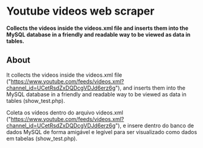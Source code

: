 # Youtube videos web scraper

**Collects the videos inside the videos.xml file and inserts them into the MySQL database in a friendly and readable way to be viewed as data in tables.**

## About
It collects the videos inside the videos.xml file ("https://www.youtube.com/feeds/videos.xml?channel_id=UCetRsdZxDQDcgVDJd6erz6g"), and inserts them into the MySQL database in a friendly and readable way to be viewed as data in tables (show_test.php).

Coleta os vídeos dentro do arquivo videos.xml ("https://www.youtube.com/feeds/videos.xml?channel_id=UCetRsdZxDQDcgVDJd6erz6g"), e insere dentro do banco de dados MySQL de forma amigável e legível para ser visualizado como dados em tabelas (show_test.php).

